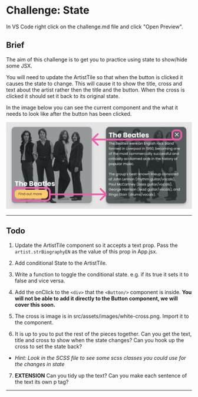 # Challenge: State

In VS Code right click on the challenge.md file and click "Open Preview".

## Brief

The aim of this challenge is to get you to practice using state to show/hide some JSX.

You will need to update the ArtistTile so that when the button is clicked it causes the state to change. This will cause it to show the title, cross and text about the artist rather then the title and the button. When the cross is clicked it should set it back to its original state.

In the image below you can see the current component and the what it needs to look like after the button has been clicked.

<img src="./images/state.PNG" width="600"/>

---

## Todo

1. Update the ArtistTile component so it accepts a text prop. Pass the `artist.strBiographyEN` as the value of this prop in App.jsx.

2. Add conditional State to the ArtistTile.

3. Write a function to toggle the conditional state.
   e.g. if its true it sets it to false and vice versa.

4. Add the onClick to the `<div>` that the `<Button/>` component is inside. **You will not be able to add it directly to the Button component, we will cover this soon.**

5. The cross is image is in src/assets/images/white-cross.png. Import it to the component.

6. It is up to you to put the rest of the pieces together. Can you get the text, title and cross to show when the state changes? Can you hook up the cross to set the state back?

- _Hint: Look in the SCSS file to see some scss classes you could use for the changes in state_

7. **EXTENSION** Can you tidy up the text? Can you make each sentence of the text its own p tag?

---
